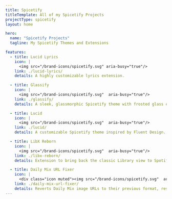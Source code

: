 ```yaml
---
title: Spicetify
titleTemplate: All of my Spicetify Projects
projectType: spicetify
layout: home

hero:
  name: "Spicetify Projects"
  tagline: My Spicetify Themes and Extensions

features:
  - title: Lucid Lyrics
    icon: |
      <img src="/brand-icons/spicetify.svg" aria-busy="true"/>
    link: ./lucid-lyrics/
    details: A highly customizable lyrics extension.

  - title: Glassify
    icon: |
      <img src="/brand-icons/spicetify.svg"  aria-busy="true"/>
    link: ./glassify/
    details: A sleek, glassmorphic Spicetify theme with frosted glass effects, smooth translucency, and customizability.

  - title: Lucid
    icon: |
      <img src="/brand-icons/spicetify.svg"  aria-busy="true"/>
    link: ./lucid/
    details: A customizable Spicetify theme inspired by Fluent Design.

  - title: LibX Reborn
    icon: |
      <img src="/brand-icons/spicetify.svg"  aria-busy="true"/>
    link: ./libx-reborn/
    details: Extension to bring back the classic Library view to Spotify, removed in the Global Nav redesign.

  - title: Daily Mix URL Fixer
    icon: |
      <div class="icon muted"><img src="/brand-icons/spicetify.svg"  aria-busy="true"/>
    link: ./daily-mix-url-fixer/
    details: Reverts Daily Mix image URLs to their previous format, restoring the classic look. (unmaintained)
---
```

